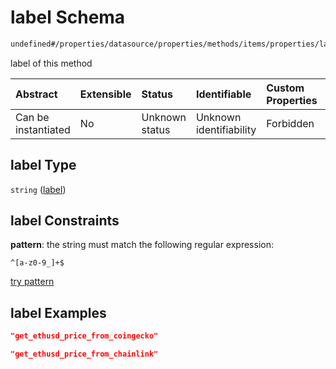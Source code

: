 # label Schema

```txt
undefined#/properties/datasource/properties/methods/items/properties/label
```

label of this method

| Abstract            | Extensible | Status         | Identifiable            | Custom Properties | Additional Properties | Access Restrictions | Defined In                                                                     |
| :------------------ | :--------- | :------------- | :---------------------- | :---------------- | :-------------------- | :------------------ | :----------------------------------------------------------------------------- |
| Can be instantiated | No         | Unknown status | Unknown identifiability | Forbidden         | Allowed               | none                | [algorithm\_lens.json\*](../../out/algorithm_lens.json "open original schema") |

## label Type

`string` ([label](algorithm_lens-properties-datasource-properties-methods-method-properties-label.md))

## label Constraints

**pattern**: the string must match the following regular expression:&#x20;

```regexp
^[a-z0-9_]+$
```

[try pattern](https://regexr.com/?expression=%5E%5Ba-z0-9_%5D%2B%24 "try regular expression with regexr.com")

## label Examples

```json
"get_ethusd_price_from_coingecko"
```

```json
"get_ethusd_price_from_chainlink"
```
